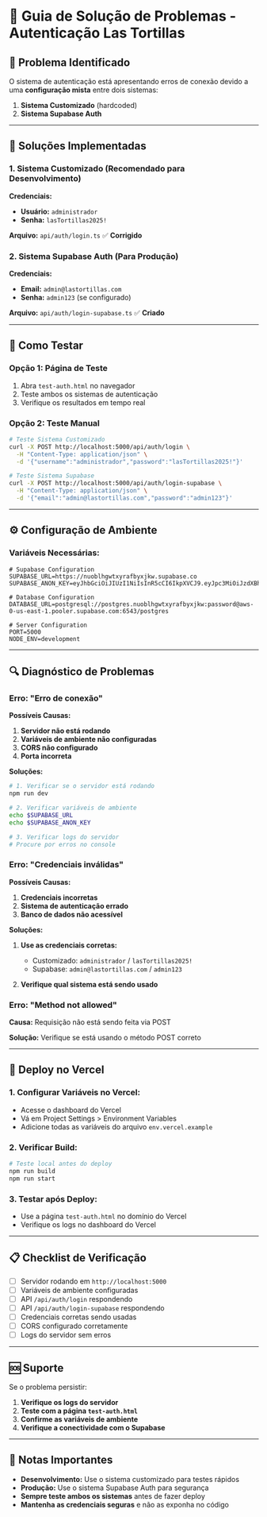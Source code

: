 # 🔐 Guia de Solução de Problemas - Autenticação Las Tortillas

## **🚨 Problema Identificado**

O sistema de autenticação está apresentando erros de conexão devido a uma **configuração mista** entre dois sistemas:

1. **Sistema Customizado** (hardcoded)
2. **Sistema Supabase Auth**

---

## **🔧 Soluções Implementadas**

### **1. Sistema Customizado (Recomendado para Desenvolvimento)**

**Credenciais:**
- **Usuário:** `administrador`
- **Senha:** `lasTortillas2025!`

**Arquivo:** `api/auth/login.ts` ✅ **Corrigido**

### **2. Sistema Supabase Auth (Para Produção)**

**Credenciais:**
- **Email:** `admin@lastortillas.com`
- **Senha:** `admin123` (se configurado)

**Arquivo:** `api/auth/login-supabase.ts` ✅ **Criado**

---

## **🧪 Como Testar**

### **Opção 1: Página de Teste**
1. Abra `test-auth.html` no navegador
2. Teste ambos os sistemas de autenticação
3. Verifique os resultados em tempo real

### **Opção 2: Teste Manual**
```bash
# Teste Sistema Customizado
curl -X POST http://localhost:5000/api/auth/login \
  -H "Content-Type: application/json" \
  -d '{"username":"administrador","password":"lasTortillas2025!"}'

# Teste Sistema Supabase
curl -X POST http://localhost:5000/api/auth/login-supabase \
  -H "Content-Type: application/json" \
  -d '{"email":"admin@lastortillas.com","password":"admin123"}'
```

---

## **⚙️ Configuração de Ambiente**

### **Variáveis Necessárias:**

```env
# Supabase Configuration
SUPABASE_URL=https://nuoblhgwtxyrafbyxjkw.supabase.co
SUPABASE_ANON_KEY=eyJhbGciOiJIUzI1NiIsInR5cCI6IkpXVCJ9.eyJpc3MiOiJzdXBhYmFzZSIsInJlZiI6Im51b2JsaGd3dHh5cmFmYnl4amt3Iiwicm9sZSI6ImFub24iLCJpYXQiOjE3NTA4ODEwMDUsImV4cCI6MjA2NjQ1NzAwNX0.vn95TruJXJRytI30P5xhBMUwc2ECJe4ulJ1xdLw6I6U

# Database Configuration
DATABASE_URL=postgresql://postgres.nuoblhgwtxyrafbyxjkw:password@aws-0-us-east-1.pooler.supabase.com:6543/postgres

# Server Configuration
PORT=5000
NODE_ENV=development
```

---

## **🔍 Diagnóstico de Problemas**

### **Erro: "Erro de conexão"**

**Possíveis Causas:**
1. **Servidor não está rodando**
2. **Variáveis de ambiente não configuradas**
3. **CORS não configurado**
4. **Porta incorreta**

**Soluções:**
```bash
# 1. Verificar se o servidor está rodando
npm run dev

# 2. Verificar variáveis de ambiente
echo $SUPABASE_URL
echo $SUPABASE_ANON_KEY

# 3. Verificar logs do servidor
# Procure por erros no console
```

### **Erro: "Credenciais inválidas"**

**Possíveis Causas:**
1. **Credenciais incorretas**
2. **Sistema de autenticação errado**
3. **Banco de dados não acessível**

**Soluções:**
1. **Use as credenciais corretas:**
   - Customizado: `administrador` / `lasTortillas2025!`
   - Supabase: `admin@lastortillas.com` / `admin123`

2. **Verifique qual sistema está sendo usado**

### **Erro: "Method not allowed"**

**Causa:** Requisição não está sendo feita via POST

**Solução:** Verifique se está usando o método POST correto

---

## **🚀 Deploy no Vercel**

### **1. Configurar Variáveis no Vercel:**
- Acesse o dashboard do Vercel
- Vá em Project Settings > Environment Variables
- Adicione todas as variáveis do arquivo `env.vercel.example`

### **2. Verificar Build:**
```bash
# Teste local antes do deploy
npm run build
npm run start
```

### **3. Testar após Deploy:**
- Use a página `test-auth.html` no domínio do Vercel
- Verifique os logs no dashboard do Vercel

---

## **📋 Checklist de Verificação**

- [ ] Servidor rodando em `http://localhost:5000`
- [ ] Variáveis de ambiente configuradas
- [ ] API `/api/auth/login` respondendo
- [ ] API `/api/auth/login-supabase` respondendo
- [ ] Credenciais corretas sendo usadas
- [ ] CORS configurado corretamente
- [ ] Logs do servidor sem erros

---

## **🆘 Suporte**

Se o problema persistir:

1. **Verifique os logs do servidor**
2. **Teste com a página `test-auth.html`**
3. **Confirme as variáveis de ambiente**
4. **Verifique a conectividade com o Supabase**

---

## **📝 Notas Importantes**

- **Desenvolvimento:** Use o sistema customizado para testes rápidos
- **Produção:** Use o sistema Supabase Auth para segurança
- **Sempre teste ambos os sistemas** antes de fazer deploy
- **Mantenha as credenciais seguras** e não as exponha no código 